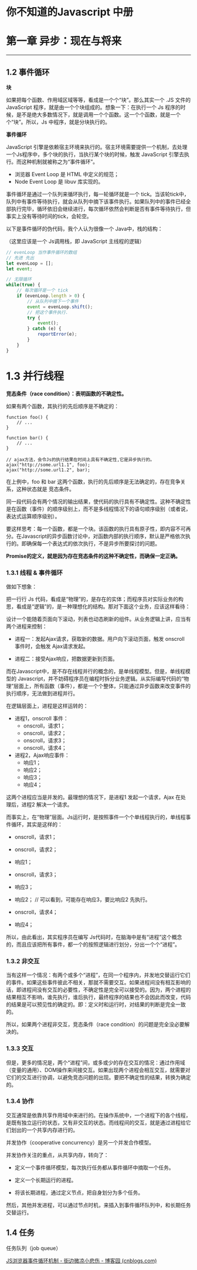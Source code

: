 # 你不知道的Javascript 中册

# 第一章 异步：现在与将来

-----

## 1.2 事件循环

**块**

如果把每个函数、作用域区域等等，看成是一个个“块”。那么其实一个 .JS 文件的 JavaScript 程序，就是由一个个块组成的。想象一下：在执行一个 Js 程序的时候，是不是绝大多数情况下，就是调用一个个函数。这一个个函数，就是一个个“块”。所以，Js 中程序，就是分块执行的。

**事件循环**

JavaScript 引擎是依赖宿主环境来执行的。宿主环境需要提供一个机制，去处理一个Js程序中，多个块的执行，当执行某个块的时候，触发 JavaScript 引擎去执行。而这种机制就被称之为“事件循环”。

- 浏览器 Event Loop 是 HTML 中定义的规范；
- Node Event Loop 是 libuv 库实现的。

事件循环是通过一个队列来循环执行，每一轮循环就是一个 tick。当该轮tick中，队列中有事件等待执行，就会从队列中摘下该事件执行。如果队列中的事件已经全部执行完毕，循环依旧会继续进行，每次循环依然会判断是否有事件等待执行，但事实上没有等待时间的tick，会轮空。

以下是事件循环的伪代码，我个人认为很像一个 Java中，栈的结构：

（这里应该是一个 Js调用栈，即 JavaScript 主线程的逻辑）

```jsx
// evenLoop 当作事件循环的数组
// 先进 先出
let evenLoop = [];
let event;

// 无限循环
while(true) {
    // 每次循环是一个 tick
    if (evenLoop.length > 0) {
        // 从队列中摘下一个事件
        event = evenLoop.shift();
        // 把这个事件执行.
        try {
            event();
        } catch (e) {
            reportError(e);
        }
    }
}
```



# 1.3 并行线程

**竞态条件（race condition）：表明函数的不确定性。**

如果有两个函数，其执行的先后顺序是不确定的：

``` '
function foo() {
	// ...
}

function bar() {
    // ...
}

// ajax方法，会令Js的执行结果在时间上具有不确定性,它是异步执行的。
ajax("http://some.url1.1", foo);
ajax("http://some.url1.2", bar);
```

在上例中，foo 和 bar 这两个函数，执行的先后顺序是无法确定的，存在竞争关系，这种状态就是 竞态条件。

同一段代码会有两个情况的输出结果，使代码的执行具有不确定性。这种不确定性是在函数（事件）的顺序级别上，而不是多线程情况下的语句顺序级别（或者说，表达式运算顺序级别）。

要这样思考：每一个函数，都是一个块。该函数的执行具有原子性，即内容不可再分。在Javascript的异步函数讨论中，对函数内部的执行顺序，默认是严格依次执行的。即确保每一个表达式的依次执行，不是异步所要探讨的问题。

**Promise的定义，就是因为存在竞态条件的这种不确定性，而确保一定正确。**



### 1.3.1 线程 & 事件循环 

做如下想象：

把一行行 Js 代码，看成是“物理”的，是存在的实体；而程序员对实际业务的构思，看成是“逻辑”的，是一种理想化的结构。那对下面这个业务，应该这样看待：

设计一个能随着页面向下滚动，列表也动态刷新的组件。从业务逻辑上讲，应当有两个进程来控制：

- 进程一：发起Ajax请求，获取新的数据。用户向下滚动页面，触发 onscroll 事件时，会触发 Ajax请求发起。

- 进程二：接受Ajax响应，把数据更新到页面。

而在Javascript中，是不存在线程并行的概念的，是单线程模型。但是，单线程模型的 Javascript，并不妨碍程序员在编程时拆分业务逻辑。从实际编写代码的“物理”层面上，所有函数（事件），都是一个个整体，只能通过异步函数来改变事件的执行顺序，无法做到进程并行。

在逻辑层面上，进程是这样运转的：

- 进程1，onscroll 事件：
  - onscroll，请求1；
  - onscroll，请求2；
  - onscroll，请求3；
  - onscroll，请求4；
- 进程2，Ajax响应事件：
  - 响应1；
  - 响应2；
  - 响应3；
  - 响应4；

这两个进程应当是并发的。最理想的情况下，是进程1 发起一个请求，Ajax 在处理后，进程2 解决一个请求。

而事实上，在“物理”层面。Js运行时，是按照事件一个个单线程执行的，单线程事件循环，其实是这样的：

- onscroll，请求1；
- onscroll，请求2；
- 响应1；
- onscroll，请求3；
- 响应3；
- 响应2；              // 可以看到，可能存在响应3，要比响应2 先执行。
- onscroll，请求4；

- 响应4；

所以，由此看出，其实程序员在编写 Js代码时，在脑海中是有“进程”这个概念的，而且应该把所有事件，都一个的按照逻辑进行划分，分出一个个“进程”。

### 1.3.2 非交互

当有这样一个情况：有两个或多个“进程”，在同一个程序内，并发地交替运行它们的事件。如果这些事件彼此不相关，那就不需要交互。如果进程间没有相互影响的话，即进程间没有交互的必要性，不确定性是完全可以接受的。因为，两个进程的结果相互不影响，谁先执行，谁后执行，最终程序的结果也不会因此而改变，代码的结果是可以预见性的确定的。即：定义时和运行时，对结果的判断是完全一致的。

所以，如果两个进程非交互，竞态条件（race condition）的问题是完全没必要解决的。

### 1.3.3 交互

但是，更多的情况是，两个“进程”间，或多或少的存在交互的情况：通过作用域（变量的通用）、DOM操作来间接交互。如果出现两个进程会相互交互，就需要对它们的交互进行协调，以避免竞态问题的出现。要把不确定性的结果，转换为确定的。

### 1.3.4 协作

交互通常是依靠共享作用域中来进行的。在操作系统中，一个进程下的各个线程，是既有独立运行的状态，又有非交互的状态。而线程间的交互，就是通过进程给它们划出的一个共享内存进行的。

并发协作（cooperative concurrency）是另一个并发合作模型。

并发协作关注的重点，从共享内存，转向了：

- 定义一个事件循环模型，每次执行任务都从事件循环中摘取一个任务。

- 定义一个长期运行的进程。

- 将该长期进程，通过定义节点，把自身划分为多个任务。

然后，其他并发进程，可以通过节点时机，来插入到事件循环队列中，和长期任务交替运行。



## 1.4 任务

任务队列（job queue）





[JS浏览器事件循环机制 - 街边微凉小悲伤 - 博客园 (cnblogs.com)](https://www.cnblogs.com/yqx0605xi/p/9267827.html)